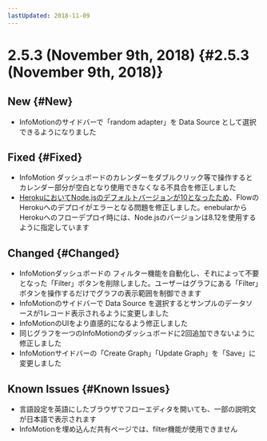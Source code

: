 ```yaml
---
lastUpdated: 2018-11-09
---
```


# 2.5.3 (November 9th, 2018) {#2.5.3 (November 9th, 2018)}

## New {#New}

- InfoMotionのサイドバーで「random adapter」を Data Source として選択できるようになりました

## Fixed {#Fixed}

- InfoMotion ダッシュボードのカレンダーをダブルクリック等で操作するとカレンダー部分が空白となり使用できなくなる不具合を修正しました
- [HerokuにおいてNode.jsのデフォルトバージョンが10となったため](https://devcenter.heroku.com/changelog-items/1508)、FlowのHerokuへのデプロイがエラーとなる問題を修正しました。enebularからHerokuへのフローデプロイ時には、Node.jsのバージョンは8.12を使用するように指定しています

## Changed {#Changed}

- InfoMotionダッシュボードの フィルター機能を自動化し、それによって不要となった「Filter」ボタンを削除しました。ユーザーはグラフにある「Filter」ボタンを操作するだけでグラフの表示範囲を制御できます
- InfoMotionのサイドバーで Data Source を選択するとサンプルのデータソースが1レコード表示されるように変更しました
- InfoMotionのUIをより直感的になるよう修正しました
 - 同じグラフを一つのInfoMotionのダッシュボードに2回追加できないように修正しました
 - InfoMotionサイドバーの「Create Graph」「Update Graph」を「Save」に変更しました

## Known Issues {#Known Issues}

- 言語設定を英語にしたブラウザでフローエディタを開いても、一部の説明文が日本語で表示されます
- InfoMotionを埋め込んだ共有ページでは、filter機能が使用できません
